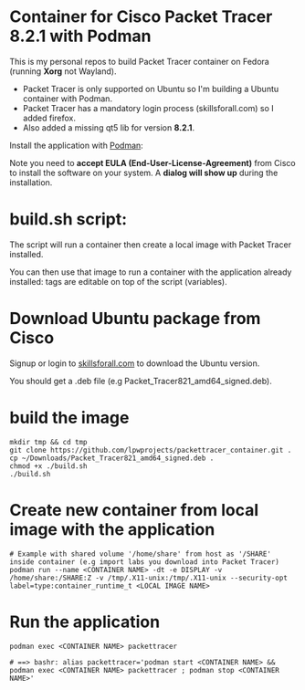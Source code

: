 # Container for Cisco Packet Tracer 8.2.1 with Podman

This is my personal repos to build Packet Tracer container on Fedora (running **Xorg** not Wayland).

- Packet Tracer is only supported on Ubuntu so I'm building a Ubuntu container with Podman. 
- Packet Tracer has a mandatory login process (skillsforall.com) so I added firefox.
- Also added a missing qt5 lib for version **8.2.1**.

Install the application with [Podman](https://docs.fedoraproject.org/en-US/neurofedora/containers/):

Note you need to **accept EULA (End-User-License-Agreement)** from Cisco to install the software on your system. A **dialog will show up** during the installation.

# build.sh script:

The script will run a container then create a local image with Packet Tracer installed. 

You can then use that image to run a container with the application already installed: tags are editable on top of the script (variables).

# Download Ubuntu package from Cisco

Signup or login to [skillsforall.com](https://skillsforall.com/resources/lab-downloads) to download the Ubuntu version.

You should get a .deb file (e.g Packet_Tracer821_amd64_signed.deb).

# build the image

```
mkdir tmp && cd tmp
git clone https://github.com/lpwprojects/packettracer_container.git . 
cp ~/Downloads/Packet_Tracer821_amd64_signed.deb .
chmod +x ./build.sh
./build.sh
```

# Create new container from local image with the application

```
# Example with shared volume '/home/share' from host as '/SHARE' inside container (e.g import labs you download into Packet Tracer)
podman run --name <CONTAINER NAME> -dt -e DISPLAY -v /home/share:/SHARE:Z -v /tmp/.X11-unix:/tmp/.X11-unix --security-opt label=type:container_runtime_t <LOCAL IMAGE NAME>
```

# Run the application

```
podman exec <CONTAINER NAME> packettracer

# ==> bashr: alias packettracer='podman start <CONTAINER NAME> && podman exec <CONTAINER NAME> packettracer ; podman stop <CONTAINER NAME>'
```

